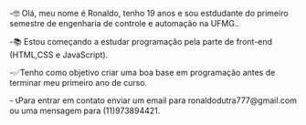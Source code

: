 <p>-🤓 Olá, meu nome é Ronaldo, tenho 19 anos e sou estdudante do primeiro semestre de engenharia de controle e automação na UFMG..</p>
<p>-📚 Estou começando a estudar programação pela parte de front-end (HTML,CSS e JavaScript).</p>
<p>-✅Tenho como objetivo criar uma boa base em programação antes de terminar meu primeiro ano de curso.</p>
<p>- 📞Para entrar em contato enviar um email para ronaldodutra777@gmail.com ou uma mensagem para (11)973894421.</p>

